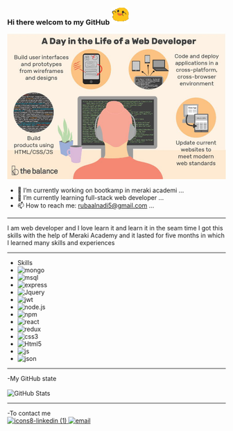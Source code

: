 ### Hi there welcom to my GitHub <img src="img/img/walk.gif" alt="walk" width="40" >
![](img/web1.jpg)
<!-- <img src="img/web1.jpg" > -->
<!--
**Rubaalnadi/Rubaalnadi** is a ✨ _special_ ✨ repository because its `README.md` (this file) appears on your GitHub profile.

Here are some ideas to get you started:
- 😄 Pronouns: ...
- ⚡ Fun fact: ...
-->
- 🔭 I’m currently working on bootkamp in meraki academi ...
- 🌱 I’m currently learning full-stack web developer ...
- 📫 How to reach me: rubaalnadi5@gmail.com ...
- --------------------------------------------------------------------------------------------------------------------------------
I am web developer and I love learn it and learn it in the seam time 
I got this skills with the help of Meraki Academy and it lasted for five months in which I learned many skills and experiences
- --------------------------------------------------------------------------------------------------------------------------------
- Skills
-  <img src="https://img.shields.io/badge/MongoDB-4EA94B?style=for-the-badge&logo=mongodb&logoColor=white" alt="mongo" >
-  <img src="https://img.shields.io/badge/MySQL-005C84?style=for-the-badge&logo=mysql&logoColor=white" alt="msql" >
-  <img src="https://img.shields.io/badge/Express.js-000000?style=for-the-badge&logo=express&logoColor=white" alt="express" >
-  <img src="https://img.shields.io/badge/jQuery-0769AD?style=for-the-badge&logo=jquery&logoColor=white" alt="Jquery" >
-  <img src="https://img.shields.io/badge/JWT-000000?style=for-the-badge&logo=JSON%20web%20tokens&logoColor=white" alt="jwt" >
-  <img src="https://img.shields.io/badge/Node.js-339933?style=for-the-badge&logo=nodedotjs&logoColor=whit" alt="node.js" >
-  <img src="https://img.shields.io/badge/npm-CB3837?style=for-the-badge&logo=npm&logoColor=white" alt="npm" >
-  <img src="https://img.shields.io/badge/React-20232A?style=for-the-badge&logo=react&logoColor=61DAFB" alt="react" >
-  <img src="https://img.shields.io/badge/Redux-593D88?style=for-the-badge&logo=redux&logoColor=white" alt="redux" >
-  <img src="https://img.shields.io/badge/CSS3-1572B6?style=for-the-badge&logo=css3&logoColor=white" alt="css3" >
-  <img src="https://img.shields.io/badge/HTML5-E34F26?style=for-the-badge&logo=html5&logoColor=white" alt="Html5" >
-  <img src="https://img.shields.io/badge/JavaScript-323330?style=for-the-badge&logo=javascript&logoColor=F7DF1E" alt="js" >
-  <img src="https://img.shields.io/badge/json-5E5C5C?style=for-the-badge&logo=json&logoColor=white" alt="json" > 
-  - --------------------------------------------------------------------------------------------------------------------------------
-My GitHub state
<br />
<br />
![GitHub Stats](https://github-readme-stats.vercel.app/api?username=Rubaalnadi&theme=radical)
<!-- ![Top Langs](https://github-readme-stats.vercel.app/api/top-langs/?username=Rubaalnadi&theme=radical) -->
-  - --------------------------------------------------------------------------------------------------------------------------------
-To contact me 
<br />
<a href="https://www.linkedin.com/in/ruba-alnadi/" target="_blank"> ![icons8-linkedin (1)](https://user-images.githubusercontent.com/70472838/155805884-bbc6b913-6f8e-4724-bb5d-670423fd4faf.svg)
 </a>
<a href="https://maileto:rubaalnadi5@gmail.com" target="_blank"> <img src="https://img.icons8.com/external-nawicon-flat-nawicon/64/000000/external-email-communication-nawicon-flat-nawicon-2.png" alt="email" width="40"/>
 </a>

